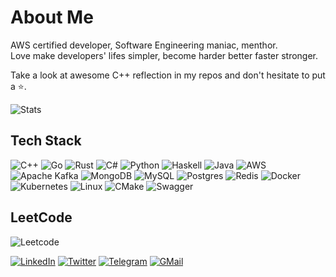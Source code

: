 # About Me

AWS certified developer, Software Engineering maniac, menthor.  
Love make developers' lifes simpler, become harder better faster stronger.  

Take a look at awesome C++ reflection in my repos and don't hesitate to put a ⭐.

![Stats](https://github-readme-stats.vercel.app/api?username=chocolacula&theme=dark&hide_rank=true&hide_title=true&hide_border=true&show_icons=true&count_private=true)  

## Tech Stack

![C++](https://img.shields.io/badge/C++-%2300599C.svg?style=flat-square&logo=c%2B%2B&logoColor=white)
![Go](https://img.shields.io/badge/Go-%2300ADD8.svg?style=flat-square&logo=go&logoColor=white)
![Rust](https://img.shields.io/badge/Rust-ebedf2?style=flat-square&logo=rust&logoColor=black)
![C#](https://img.shields.io/badge/C%23-8c2bb3?style=flat-square&logo=c-sharp&logoColor=white)
![Python](https://img.shields.io/badge/Python-3670A0?style=flat-square&logo=python&logoColor=ffdd54)
![Haskell](https://img.shields.io/badge/Haskell-5e5086?style=flat-square&logo=haskell&logoColor=white)
![Java](https://img.shields.io/badge/Java-d4333b?style=flat-square&logo=openjdk&logoColor=white)
![AWS](https://img.shields.io/badge/AWS-%23FF9900.svg?style=flat-square&logo=amazon-aws&logoColor=white)
![Apache Kafka](https://img.shields.io/badge/Kafka-ebedf2?style=flat-square&logo=apachekafka&logoColor=black)
![MongoDB](https://img.shields.io/badge/MongoDB-%234ea94b.svg?style=flat-square&logo=mongodb&logoColor=white)
![MySQL](https://img.shields.io/badge/MySQL-4969ba?style=flat-square&logo=mysql&logoColor=white)
![Postgres](https://img.shields.io/badge/Postgres-%23316192.svg?style=flat-square&logo=postgresql&logoColor=white)
![Redis](https://img.shields.io/badge/Redis-%23DD0031.svg?style=flat-square&logo=redis&logoColor=white)
![Docker](https://img.shields.io/badge/Docker-%230db7ed.svg?style=flat-square&logo=docker&logoColor=white)
![Kubernetes](https://img.shields.io/badge/Kubernetes-%23326ce5.svg?style=flat-square&logo=kubernetes&logoColor=white)
![Linux](https://img.shields.io/badge/Linux-FCC624?style=flat-square&logo=linux&logoColor=black)
![CMake](https://img.shields.io/badge/CMake-%23141d99.svg?style=flat-square&logo=cmake&logoColor=white)
![Swagger](https://img.shields.io/badge/-Swagger-%2344aa44.svg?style=flat-square&logo=swagger&logoColor=white)

## LeetCode

![Leetcode](https://leetcard.jacoblin.cool/chocolacula?ext=heatmap)
<!--
## Latest Tweet 🐦

[![Tweet](https://gtce.itsvg.in/api?username=mvolloshin&icon=sparkles)](https://github.com/VishwaGauravIn/github-twitter-card-embed)
-->
[![LinkedIn](https://img.shields.io/badge/LinkedIn-%230077B5.svg?style=flat-square&logo=linkedin&logoColor=white)](https://linkedin.com/in/mvolloshin)
[![Twitter](https://img.shields.io/badge/Twitter-%231DA1F2.svg?style=flat-square&logo=Twitter&logoColor=white)](https://twitter.com/mvolloshin)
[![Telegram](https://img.shields.io/badge/Telegram-%2348b0f7.svg?style=flat-square&logo=Telegram&logoColor=white)](https://t.me/mvolloshin)
[![GMail](https://img.shields.io/badge/Gmail-D14836?style=flat-square&logo=gmail&logoColor=white)](https://mail.google.com/mail/?view=cm&source=mailto&to=mvolloshin@gmail.com)

<!-- Proudly created with GPRM ( https://gprm.itsvg.in ) -->
